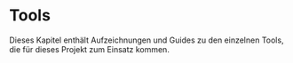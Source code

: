 # Tools

Dieses Kapitel enthält Aufzeichnungen und Guides zu den einzelnen Tools, die für dieses Projekt zum Einsatz kommen.
